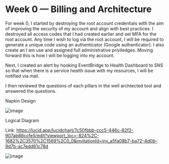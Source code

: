 # Week 0 — Billing and Architecture

For week 0, I started by destroying the root account credentials with the aim of improving the security of my account and align with best practices. I destroyed all access codes that I had created earlier and set MFA for the root account. Any time I wish to log via the root account, I will be required to generate a unique code using an authenticator (Google authenticator). I also create an I am use and assigned full administrative priviledges. Moving forward this is how I will be logging into my account. 

Next, I created an alert by hooking EventBridge to Health Dashboard to SNS so that when there is a service health issue with my resources, I will be notified via mail. 

I then reviewed the questions of each pillars in the well archtected tool and answered the questions. 

Napkin Design 


![image](https://user-images.githubusercontent.com/21007127/219944190-55013943-aedc-4bd1-b7a4-d3060a69f88e.png)

Logical Diagram 

Link: https://lucid.app/lucidchart/7c50fbbb-ccc5-446c-82f2-907ab88ccfe5/edit?viewport_loc=-824%2C-1682%2C3570%2C1569%2C0_0&invitationId=inv_a5fa08b7-ba72-4d0b-9d7b-ac7edd61c78d


![image](https://user-images.githubusercontent.com/21007127/219959055-0f2c35de-7e03-4c30-9d7a-9e5e0c3cbce5.png)




